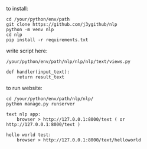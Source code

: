 to install:

    cd /your/python/env/path
    git clone https://github.com/j3ygithub/nlp
    python -m venv nlp
    cd nlp
    pip install -r requirements.txt


write script here:

    /your/python/env/path/nlp/nlp/nlp/text/views.py

    def handler(input_text):
        return result_text


to run website:

    cd /your/python/env/path/nlp/nlp/
    python manage.py runserver

    text nlp app:
        browser > http://127.0.0.1:8000/text ( or http://127.0.0.1:8000/text )

    hello world test:
        browser > http://127.0.0.1:8000/text/helloworld
